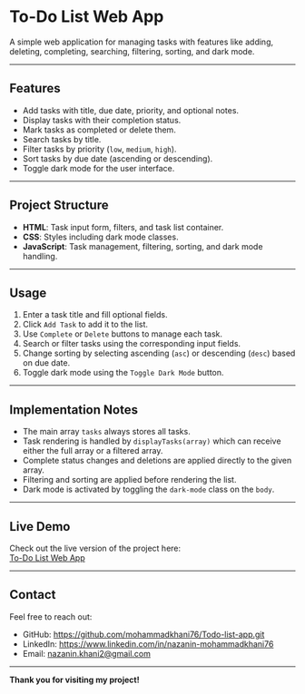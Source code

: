 # To-Do List Web App

A simple web application for managing tasks with features like adding, deleting, completing, searching, filtering, sorting, and dark mode.

---

## Features

- Add tasks with title, due date, priority, and optional notes.
- Display tasks with their completion status.
- Mark tasks as completed or delete them.
- Search tasks by title.
- Filter tasks by priority (`low`, `medium`, `high`).
- Sort tasks by due date (ascending or descending).
- Toggle dark mode for the user interface.

---

## Project Structure

- **HTML**: Task input form, filters, and task list container.
- **CSS**: Styles including dark mode classes.
- **JavaScript**: Task management, filtering, sorting, and dark mode handling.

---

## Usage

1. Enter a task title and fill optional fields.
2. Click `Add Task` to add it to the list.
3. Use `Complete` or `Delete` buttons to manage each task.
4. Search or filter tasks using the corresponding input fields.
5. Change sorting by selecting ascending (`asc`) or descending (`desc`) based on due date.
6. Toggle dark mode using the `Toggle Dark Mode` button.

---

## Implementation Notes

- The main array `tasks` always stores all tasks.
- Task rendering is handled by `displayTasks(array)` which can receive either the full array or a filtered array.
- Complete status changes and deletions are applied directly to the given array.
- Filtering and sorting are applied before rendering the list.
- Dark mode is activated by toggling the `dark-mode` class on the `body`.

---

## Live Demo

Check out the live version of the project here:  
[To-Do List Web App](https://todo-list-app-one-topaz.vercel.app/)

---

## Contact

Feel free to reach out:

- GitHub: https://github.com/mohammadkhani76/Todo-list-app.git
- LinkedIn: https://www.linkedin.com/in/nazanin-mohammadkhani76
- Email: nazanin.khani2@gmail.com

---

**Thank you for visiting my project!**